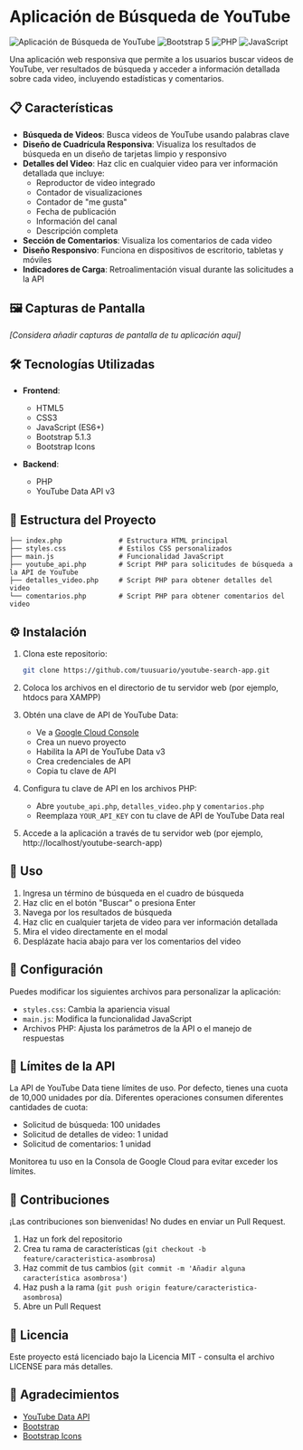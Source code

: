 # Aplicación de Búsqueda de YouTube

![Aplicación de Búsqueda de YouTube](https://img.shields.io/badge/YouTube-Búsqueda-red)
![Bootstrap 5](https://img.shields.io/badge/Bootstrap-5.1.3-purple)
![PHP](https://img.shields.io/badge/PHP-7.4+-blue)
![JavaScript](https://img.shields.io/badge/JavaScript-ES6-yellow)

Una aplicación web responsiva que permite a los usuarios buscar videos de YouTube, ver resultados de búsqueda y acceder a información detallada sobre cada video, incluyendo estadísticas y comentarios.

## 📋 Características

- **Búsqueda de Videos**: Busca videos de YouTube usando palabras clave
- **Diseño de Cuadrícula Responsiva**: Visualiza los resultados de búsqueda en un diseño de tarjetas limpio y responsivo
- **Detalles del Video**: Haz clic en cualquier video para ver información detallada que incluye:
  - Reproductor de video integrado
  - Contador de visualizaciones
  - Contador de "me gusta"
  - Fecha de publicación
  - Información del canal
  - Descripción completa
- **Sección de Comentarios**: Visualiza los comentarios de cada video
- **Diseño Responsivo**: Funciona en dispositivos de escritorio, tabletas y móviles
- **Indicadores de Carga**: Retroalimentación visual durante las solicitudes a la API

## 🖼️ Capturas de Pantalla

*[Considera añadir capturas de pantalla de tu aplicación aquí]*

## 🛠️ Tecnologías Utilizadas

- **Frontend**:
  - HTML5
  - CSS3
  - JavaScript (ES6+)
  - Bootstrap 5.1.3
  - Bootstrap Icons
  
- **Backend**:
  - PHP
  - YouTube Data API v3

## 📁 Estructura del Proyecto

```
├── index.php              # Estructura HTML principal
├── styles.css             # Estilos CSS personalizados
├── main.js                # Funcionalidad JavaScript
├── youtube_api.php        # Script PHP para solicitudes de búsqueda a la API de YouTube
├── detalles_video.php     # Script PHP para obtener detalles del video
└── comentarios.php        # Script PHP para obtener comentarios del video
```

## ⚙️ Instalación

1. Clona este repositorio:
   ```bash
   git clone https://github.com/tuusuario/youtube-search-app.git
   ```

2. Coloca los archivos en el directorio de tu servidor web (por ejemplo, htdocs para XAMPP)

3. Obtén una clave de API de YouTube Data:
   - Ve a [Google Cloud Console](https://console.cloud.google.com/)
   - Crea un nuevo proyecto
   - Habilita la API de YouTube Data v3
   - Crea credenciales de API
   - Copia tu clave de API

4. Configura tu clave de API en los archivos PHP:
   - Abre `youtube_api.php`, `detalles_video.php` y `comentarios.php`
   - Reemplaza `YOUR_API_KEY` con tu clave de API de YouTube Data real

5. Accede a la aplicación a través de tu servidor web (por ejemplo, http://localhost/youtube-search-app)

## 🚀 Uso

1. Ingresa un término de búsqueda en el cuadro de búsqueda
2. Haz clic en el botón "Buscar" o presiona Enter
3. Navega por los resultados de búsqueda
4. Haz clic en cualquier tarjeta de video para ver información detallada
5. Mira el video directamente en el modal
6. Desplázate hacia abajo para ver los comentarios del video

## 🔧 Configuración

Puedes modificar los siguientes archivos para personalizar la aplicación:

- `styles.css`: Cambia la apariencia visual
- `main.js`: Modifica la funcionalidad JavaScript
- Archivos PHP: Ajusta los parámetros de la API o el manejo de respuestas

## 📝 Límites de la API

La API de YouTube Data tiene límites de uso. Por defecto, tienes una cuota de 10,000 unidades por día. Diferentes operaciones consumen diferentes cantidades de cuota:

- Solicitud de búsqueda: 100 unidades
- Solicitud de detalles de video: 1 unidad
- Solicitud de comentarios: 1 unidad

Monitorea tu uso en la Consola de Google Cloud para evitar exceder los límites.

## 🤝 Contribuciones

¡Las contribuciones son bienvenidas! No dudes en enviar un Pull Request.

1. Haz un fork del repositorio
2. Crea tu rama de características (`git checkout -b feature/caracteristica-asombrosa`)
3. Haz commit de tus cambios (`git commit -m 'Añadir alguna característica asombrosa'`)
4. Haz push a la rama (`git push origin feature/caracteristica-asombrosa`)
5. Abre un Pull Request

## 📄 Licencia

Este proyecto está licenciado bajo la Licencia MIT - consulta el archivo LICENSE para más detalles.

## 🙏 Agradecimientos

- [YouTube Data API](https://developers.google.com/youtube/v3)
- [Bootstrap](https://getbootstrap.com/)
- [Bootstrap Icons](https://icons.getbootstrap.com/)
